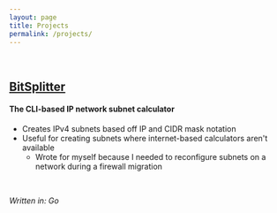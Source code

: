 ```yaml
---
layout: page
title: Projects
permalink: /projects/
---
```


<br/>

## [BitSplitter](https://github.com/justinsautter/bitsplitter)
#### The CLI-based IP network subnet calculator
- Creates IPv4 subnets based off IP and CIDR mask notation
- Useful for creating subnets where internet-based calculators aren't available
    - Wrote for myself because I needed to reconfigure subnets on a network during a firewall migration
<br/>

_Written in: Go_
